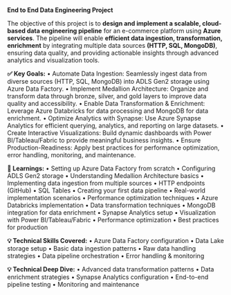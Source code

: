 **End to End Data Engineering Project**

The objective of this project is to **design and implement a scalable, cloud-based data engineering pipeline** for an e-commerce platform using **Azure services**. The pipeline will enable **efficient data ingestion, transformation, enrichment** by integrating multiple data sources **(HTTP, SQL, MongoDB)**, ensuring data quality, and providing actionable insights through advanced analytics and visualization tools.

**✅ Key Goals:**
•	Automate Data Ingestion: Seamlessly ingest data from diverse sources (HTTP, SQL, MongoDB) into ADLS Gen2 storage using Azure Data Factory.
•	Implement Medallion Architecture: Organize and transform data through bronze, silver, and gold layers to improve data quality and accessibility.
•	Enable Data Transformation & Enrichment: Leverage Azure Databricks for data processing and MongoDB for data enrichment.
•	Optimize Analytics with Synapse: Use Azure Synapse Analytics for efficient querying, analytics, and reporting on large datasets.
•	Create Interactive Visualizations: Build dynamic dashboards with Power BI/Tableau/Fabric to provide meaningful business insights.
•	Ensure Production-Readiness: Apply best practices for performance optimization, error handling, monitoring, and maintenance.

**🎯 Learnings:**
•	Setting up Azure Data Factory from scratch 
•	Configuring ADLS Gen2 storage 
•	Understanding Medallion Architecture basics 
•	Implementing data ingestion from multiple sources 
•	HTTP endpoints (GitHub) 
•	SQL Tables 
•	Creating your first data pipeline 
•	Real-world implementation scenarios 
•	Performance optimization techniques
•	Azure Databricks implementation 
•	Data transformation techniques 
•	MongoDB integration for data enrichment 
•	Synapse Analytics setup 
•	Visualization with Power BI/Tableau/Fabric 
•	Performance optimization 
•	Best practices for production

**💡 Technical Skills Covered:**
•	Azure Data Factory configuration 
•	Data Lake storage setup 
•	Basic data ingestion patterns 
•	Raw data handling strategies 
•	Data pipeline orchestration 
•	Error handling & monitoring

**💡 Technical Deep Dive:**
•	Advanced data transformation patterns 
•	Data enrichment strategies 
•	Synapse Analytics configuration 
•	End-to-end pipeline testing 
•	Monitoring and maintenance

